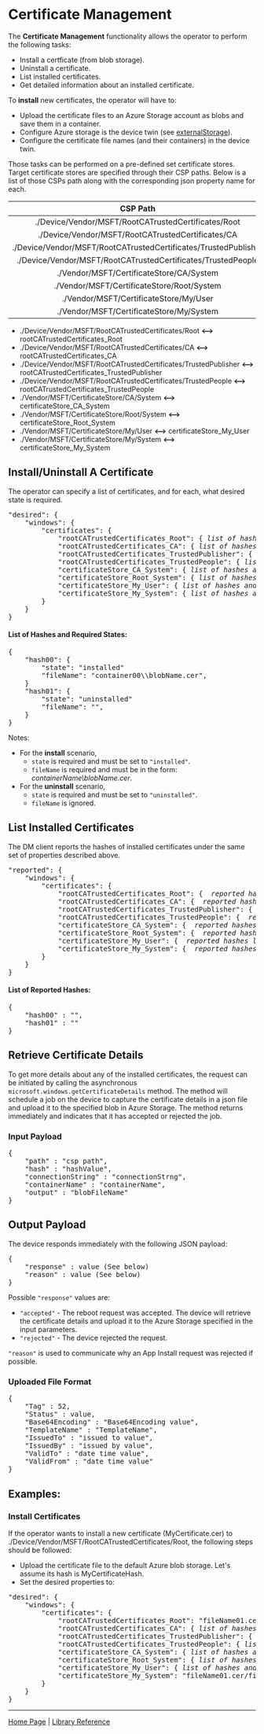 # Certificate Management

The **Certificate Management** functionality allows the operator to perform the following tasks:

- Install a certficate (from blob storage).
- Uninstall a certificate.
- List installed certificates.
- Get detailed information about an installed certificate.

To **install** new certificates, the operator will have to:

- Upload the certificate files to an Azure Storage account as blobs and save them in a container.
- Configure Azure storage is the device twin (see [externalStorage](external-storage.md)).
- Configure the certificate file names (and their containers) in the device twin.

Those tasks can be performed on a pre-defined set certificate stores. Target certificate stores are specified through their CSP paths. Below is a list of those CSPs path along with the corresponding json property name for each.

|    CSP Path |    Json Property                       |
|:-----------:|----------------------------------------|
| ./Device/Vendor/MSFT/RootCATrustedCertificates/Root             | rootCATrustedCertificates_Root             |
| ./Device/Vendor/MSFT/RootCATrustedCertificates/CA               | rootCATrustedCertificates_CA               |
| ./Device/Vendor/MSFT/RootCATrustedCertificates/TrustedPublisher | rootCATrustedCertificates_TrustedPublisher |
| ./Device/Vendor/MSFT/RootCATrustedCertificates/TrustedPeople    | rootCATrustedCertificates_TrustedPeople    |
| ./Vendor/MSFT/CertificateStore/CA/System                        | certificateStore_CA_System                 |
| ./Vendor/MSFT/CertificateStore/Root/System                      | certificateStore_Root_System               |
| ./Vendor/MSFT/CertificateStore/My/User                          | certificateStore_My_User                   |
| ./Vendor/MSFT/CertificateStore/My/System                        | certificateStore_My_System                 |


- ./Device/Vendor/MSFT/RootCATrustedCertificates/Root **<-->** rootCATrustedCertificates_Root
- ./Device/Vendor/MSFT/RootCATrustedCertificates/CA **<-->** rootCATrustedCertificates_CA
- ./Device/Vendor/MSFT/RootCATrustedCertificates/TrustedPublisher **<-->** rootCATrustedCertificates_TrustedPublisher
- ./Device/Vendor/MSFT/RootCATrustedCertificates/TrustedPeople **<-->** rootCATrustedCertificates_TrustedPeople
- ./Vendor/MSFT/CertificateStore/CA/System **<-->** certificateStore_CA_System
- ./Vendor/MSFT/CertificateStore/Root/System **<-->** certificateStore_Root_System
- ./Vendor/MSFT/CertificateStore/My/User **<-->** certificateStore_My_User
- ./Vendor/MSFT/CertificateStore/My/System **<-->** certificateStore_My_System

## Install/Uninstall A Certificate
The operator can specify a list of certificates, and for each, what desired state is required.

<pre>
"desired": {
    "windows": {
        "certificates": {
            "rootCATrustedCertificates_Root": { <i>list of hashes and required states</i> },
            "rootCATrustedCertificates_CA": { <i>list of hashes and required states</i> },
            "rootCATrustedCertificates_TrustedPublisher": { <i>list of hashes and required states</i> },
            "rootCATrustedCertificates_TrustedPeople": { <i>list of hashes and required states</i> },
            "certificateStore_CA_System": { <i>list of hashes and required states</i> },
            "certificateStore_Root_System": { <i>list of hashes and required states</i> },
            "certificateStore_My_User": { <i>list of hashes and required states</i> },
            "certificateStore_My_System": { <i>list of hashes and required states</i> }
        }
    }
}
</pre>

#### List of Hashes and Required States:

<pre>
{
    "hash00": {
        "state": "installed"
        "fileName": "container00\\blobName.cer",
    }
    "hash01": {
        "state": "uninstalled"
        "fileName": "",
    }
}
</pre>

Notes:

- For the **install** scenario,
  - ```state``` is required and must be set to ```"installed"```.
  - ```fileName``` is required and must be in the form: <i>containerName\\blobName.cer</i>.
- For the **uninstall** scenario,
  - ```state``` is required and must be set to ```"uninstalled"```.
  - ```fileName``` is ignored.


## List Installed Certificates
The DM client reports the hashes of installed certificates under the same set of properties described above.

<pre>
"reported": {
    "windows": {
        "certificates": {
            "rootCATrustedCertificates_Root": { <i> reported hashes list </i> },
            "rootCATrustedCertificates_CA": { <i> reported hashes list </i> },
            "rootCATrustedCertificates_TrustedPublisher": { <i> reported hashes list </i> },
            "rootCATrustedCertificates_TrustedPeople": { <i> reported hashes list </i> },
            "certificateStore_CA_System": { <i> reported hashes list </i> },
            "certificateStore_Root_System": { <i> reported hashes list </i> },
            "certificateStore_My_User": { <i> reported hashes list </i> },
            "certificateStore_My_System": { <i> reported hashes list </i> }
        }
    }
}
</pre>

#### List of Reported Hashes:

<pre>
{
    "hash00" : "",
    "hash01" : ""
}
</pre>


## Retrieve Certificate Details
To get more details about any of the installed certificates, the request can be initiated by calling the asynchronous `microsoft.windows.getCertificateDetails` method.
The method will schedule a job on the device to capture the certificate details in a json file and upload it to the specified blob in Azure Storage.
The method returns immediately and indicates that it has accepted or rejected the job.

### Input Payload 

<pre>
{
    "path" : "csp path",
    "hash" : "hashValue",
    "connectionString" : "connectionStrng",
    "containerName" : "containerName",
    "output" : "blobFileName"
}
</pre>

## Output Payload
The device responds immediately with the following JSON payload:

<pre>
{
    "response" : value (See below)
    "reason" : value (See below)
}
</pre>

Possible `"response"` values are: 
- `"accepted"` - The reboot request was accepted. The device will retrieve the certificate details and upload it to the Azure Storage specified in the input parameters.
- `"rejected"` - The device rejected the request.

`"reason"` is used to communicate why an App Install request was rejected if possible.

### Uploaded File Format
<pre>
{
    "Tag" : 52,
    "Status" : value,
    "Base64Encoding" : "Base64Encoding value",
	"TemplateName" : "TemplateName",
    "IssuedTo" : "issued to value",
    "IssuedBy" : "issued by value",
    "ValidTo" : "date time value",
    "ValidFrom" : "date time value"
}
</pre>

## Examples:

### Install Certificates

If the operator wants to install a new certificate (MyCertificate.cer) to ./Device/Vendor/MSFT/RootCATrustedCertificates/Root, the following steps should be followed:
- Upload the certificate file to the default Azure blob storage. Let's assume its hash is MyCertificateHash.
- Set the desired properties to:
<pre>
"desired": {
    "windows": {
        "certificates": {
            "rootCATrustedCertificates_Root": "fileName01.cer/fileName02.cer/MyCertificate.cer",
            "rootCATrustedCertificates_CA": { <i>list of hashes and required states</i> }
            "rootCATrustedCertificates_TrustedPublisher": { <i>list of hashes and required states</i> }
            "rootCATrustedCertificates_TrustedPeople": { <i>list of hashes and required states</i> }
            "certificateStore_CA_System": { <i>list of hashes and required states</i> }
            "certificateStore_Root_System": { <i>list of hashes and required states</i> }
            "certificateStore_My_User": { <i>list of hashes and required states</i> }
            "certificateStore_My_System": "fileName01.cer/fileName02.cer"
        }
    }
}
</pre>

----

[Home Page](../README.md) | [Library Reference](library-reference.md)